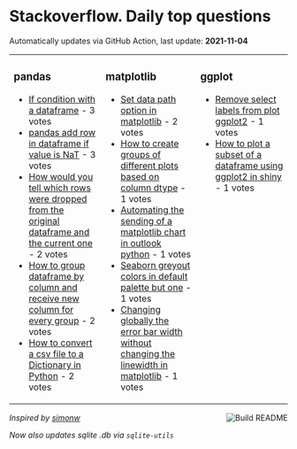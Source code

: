 # Stackoverflow. Daily top questions 

Automatically updates via GitHub Action, last update: **<!-- date starts -->2021-11-04<!-- date ends -->**


<table><tr><td valign="top" width="33%">

### pandas
<!-- pandas starts -->
* [If condition with a dataframe](https://stackoverflow.com/questions/69842280/if-condition-with-a-dataframe) - 3 votes
* [pandas add row in dataframe if value is NaT](https://stackoverflow.com/questions/69837063/pandas-add-row-in-dataframe-if-value-is-nat) - 3 votes
* [How would you tell which rows were dropped from the original dataframe and the current one](https://stackoverflow.com/questions/69843573/how-would-you-tell-which-rows-were-dropped-from-the-original-dataframe-and-the-c) - 2 votes
* [How to group dataframe by column and receive new column for every group](https://stackoverflow.com/questions/69845498/how-to-group-dataframe-by-column-and-receive-new-column-for-every-group) - 2 votes
* [How to convert a csv file to a Dictionary in Python](https://stackoverflow.com/questions/69842469/how-to-convert-a-csv-file-to-a-dictionary-in-python) - 2 votes
<!-- pandas ends -->
</td><td valign="top" width="34%">


### matplotlib
<!-- matplotlib starts -->
* [Set data path option in matplotlib](https://stackoverflow.com/questions/69842999/set-data-path-option-in-matplotlib) - 2 votes
* [How to create groups of different plots based on column dtype](https://stackoverflow.com/questions/69843749/how-to-create-groups-of-different-plots-based-on-column-dtype) - 1 votes
* [Automating the sending of a matplotlib chart in outlook python](https://stackoverflow.com/questions/69838611/automating-the-sending-of-a-matplotlib-chart-in-outlook-python) - 1 votes
* [Seaborn greyout colors in default palette but one](https://stackoverflow.com/questions/69840973/seaborn-greyout-colors-in-default-palette-but-one) - 1 votes
* [Changing globally the error bar width without changing the linewidth in matplotlib](https://stackoverflow.com/questions/69836621/changing-globally-the-error-bar-width-without-changing-the-linewidth-in-matplotl) - 1 votes
<!-- matplotlib ends -->
</td><td valign="top" width="34%">


### ggplot
<!-- ggplot2 starts -->
* [Remove select labels from plot ggplot2](https://stackoverflow.com/questions/69845346/remove-select-labels-from-plot-ggplot2) - 1 votes
* [How to plot a subset of a dataframe using ggplot2 in shiny](https://stackoverflow.com/questions/69837737/how-to-plot-a-subset-of-a-dataframe-using-ggplot2-in-shiny) - 1 votes
<!-- ggplot2 ends -->
</td></tr></table>

<a href="https://github.com/hp0404/hp0404/actions"><img src="https://github.com/hp0404/hp0404/workflows/Build%20README/badge.svg" align="right" alt="Build README"></a> <p>*Inspired by  [simonw](https://github.com/simonw/simonw)*</p> <p> *Now also updates sqlite .db via `sqlite-utils`* </p>
